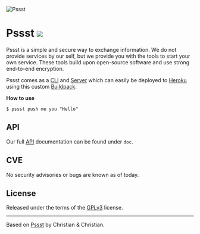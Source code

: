 ![Pssst](http://www.gravatar.org/avatar/2aae9030772d5b59240388522f91468f?s=96)

Pssst ![](https://travis-ci.org/cuhsat/pssst.svg)
=====
Pssst is a simple and secure way to exchange information. We do not provide
services by our self, but we provide you with the tools to start your own
service. These tools build upon open-source software and use strong end-to-end
encryption.

Pssst comes as a [CLI](src/cli) and [Server](src/server) which can easily be
deployed to [Heroku](https://www.heroku.com) using this custom
[Buildpack](https://github.com/cuhsat/heroku-buildpack-pssst).

**How to use**
```
$ pssst push me you "Hello"
```

API
---
Our full [API](/doc/api.md) documentation can be found under `doc`.

CVE
---
No security advisories or bugs are known as of today.

License
-------
Released under the terms of the [GPLv3](LICENSE) license.

----
Based on [Pssst](https://github.com/pssst/pssst) by Christian & Christian.
